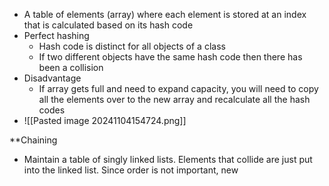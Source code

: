 - A table of elements (array) where each element is stored at an index that is calculated based on its hash code
- Perfect hashing
	- Hash code is distinct for all objects of a class
	- If two different objects have the same hash code then there has been a collision
- Disadvantage
	- If array gets full and need to expand capacity, you will need to copy all the elements over to the new array and recalculate all the hash codes
- ![[Pasted image 20241104154724.png]]

**Chaining
- Maintain a table of singly linked lists. Elements that collide are just put into the linked list. Since order is not important, new